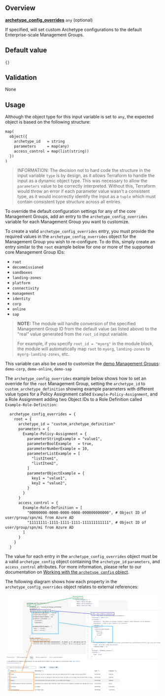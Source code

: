 ## Overview

[**archetype_config_overrides**](#overview) `any` (optional)

If specified, will set custom Archetype configurations to the default Enterprise-scale Management Groups.

## Default value

`{}`

## Validation

None

## Usage

Although the object type for this input variable is set to `any`, the expected object is based on the following structure:

```hcl
map(
  object({
    archetype_id   = string
    parameters     = map(any)
    access_control = map(list(string))
  })
)
```

> INFORMATION: The decision not to hard code the structure in the input variable `type` is by design, as it allows Terraform to handle the input as a dynamic object type.
This was necessary to allow the `parameters` value to be correctly interpreted.
Without this, Terraform would throw an error if each parameter value wasn't a consistent type, as it would incorrectly identify the input as a `tuple` which must contain consistent type structure across all entries.

To override the default configuration settings for any of the core Management Groups, add an entry to the `archetype_config_overrides` variable for each Management Group you want to customize.

To create a valid `archetype_config_overrides` entry, you must provide the required values in the `archetype_config_overrides` object for the Management Group you wish to re-configure.
To do this, simply create an entry similar to the `root` example below for one or more of the supported core Management Group IDs:

- `root`
- `decommissioned`
- `sandboxes`
- `landing-zones`
- `platform`
- `connectivity`
- `management`
- `identity`
- `corp`
- `online`
- `sap`

> **NOTE:** The module will handle conversion of the specified Management Group ID from the default value (as listed above) to the "real" value generated from the `root_id` input variable.
>
> For example, if you specify `root_id = "myorg"` in the module block, the module will automatically map `root` to `myorg`, `landing-zones` to `myorg-landing-zones`, etc.

This variable can also be used to customize the [demo Management Groups](https://github.com/Azure/terraform-azurerm-caf-enterprise-scale/wiki/%5BVariables%5D-deploy_demo_landing_zones): `demo-corp`, `demo-online`, `demo-sap`

The `archetype_config_overrides` example below shows how to set an override for the `root` Management Group, setting the `archetype_id` to `custom_archetype_definition` showing example parameters with different value types for a Policy Assignment called `Example-Policy-Assignment`, and a Role Assignment adding two Object IDs to a Role Definition called `Example-Role-Definition`:

```hcl
  archetype_config_overrides = {
    root = {
      archetype_id = "custom_archetype_definition"
      parameters = {
        Example-Policy-Assignment = {
          parameterStringExample = "value1",
          parameterBoolExample   = true,
          parameterNumberExample = 10,
          parameterListExample = [
            "listItem1",
            "listItem2",
          ]
          parameterObjectExample = {
            key1 = "value1",
            key2 = "value2",
          }
        }
      }
      access_control = {
        Example-Role-Definition = [
          "00000000-0000-0000-0000-000000000000", # Object ID of user/group/spn/mi from Azure AD
          "11111111-1111-1111-1111-111111111111", # Object ID of user/group/spn/mi from Azure AD
        ]
      }
    }
  }
```

The value for each entry in the `archetype_config_overrides` object must be a valid `archetype_config` object containing the `archetype_id` `parameters`, and `access_control` attributes.
For more information, please refer to our documentation on [Working with the `archetype config` object][archetype_config_object].

The following diagram shows how each property in the `archetype_config_overrides` object relates to external references:

![archetype_config_overrides_mapping][archetype_config_overrides_mapping]

[//]: # (*****************************)
[//]: # (INSERT IMAGE REFERENCES BELOW)
[//]: # (*****************************)

[archetype_config_overrides_mapping]: ./media/variables-archetype_config_overrides-mapping.png "Mapping of archetype_config_overrides entries to their respective sources"

[//]: # "************************"
[//]: # "INSERT LINK LABELS BELOW"
[//]: # "************************"

[this_page]: # "Link for the current page."

[azuread_provider]: https://registry.terraform.io/providers/hashicorp/azuread/latest/docs "Azure Active Directory Provider"

[archetype_config_object]: ./%5BUser-Guide%5D-Archetype-Definitions#working-with-the-archetype_config-object "Working with the archetype_config object"